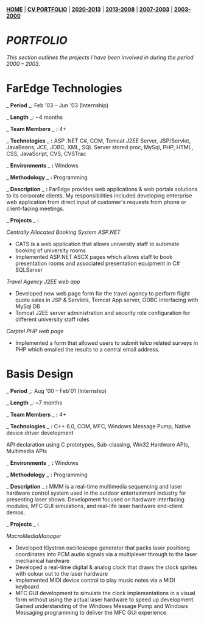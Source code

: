 **[HOME](https://bleunguts.github.io/bleunguts)** | **[CV PORTFOLIO](https://bleunguts.github.io/bleunguts/portfolio)** | **[2020-2013](https://bleunguts.github.io/bleunguts/portfolio2020)** | **[2013-2008](https://bleunguts.github.io/bleunguts/portfolio2013)** | **[2007-2003](https://bleunguts.github.io/bleunguts/portfolio2007)** | **[2003-2000](https://bleunguts.github.io/bleunguts/portfolio2003)**
# _PORTFOLIO_

_This section outlines the projects I have been involved in during the period 2000 – 2003._

# FarEdge Technologies

_ **Period** __:_ Feb &#39;03 – Jun &#39;03 (Internship)

_ **Length** __:_ ~4 months

_ **Team Members** _ **:** 4+

_ **Technologies** _ **:** ASP .NET C#, COM, Tomcat J2EE Server, JSP/Servlet, JavaBeans, JCE, JDBC, XML, SQL Server stored proc, MySql, PHP, HTML, CSS, JavaScript, CVS, CVSTrac

_ **Environments** _ **:** Windows

_ **Methodology** _ **:** Programming

_ **Description** _ **:** FarEdge provides web applications &amp; web portals solutions to its corporate clients. My responsibilities included developing enterprise web application from direct input of customer&#39;s requests from phone or client-facing meetings.

_ **Projects** _ **:**

_Centrally Allocated Booking System ASP.NET_

- CATS is a web application that allows university staff to automate booking of university rooms
- Implemented ASP.NET ASCX pages which allows staff to book presentation rooms and associated presentation equipment in C# SQLServer

_Travel Agency J2EE web app_

- Developed new web page form for the travel agency to perform flight quote sales in JSP &amp; Servlets, Tomcat App server, ODBC interfacing with MySql DB
- Tomcat J2EE server administration and security role configuration for different university staff roles

_Corptel PHP web page_

- Implemented a form that allowed users to submit telco related surveys in PHP which emailed the results to a central email address.

# Basis Design

_ **Period** __:_ Aug &#39;00 – Feb&#39;01 (Internship)

_ **Length** __:_ ~7 months

_ **Team Members** _ **:** 4+

_ **Technologies** _ **:** C++ 6.0, COM, MFC, Windows Message Pump, Native device driver development

API declaration using C prototypes, Sub-classing, Win32 Hardware APIs, Multimedia APIs

_ **Environments** _ **:** Windows

_ **Methodology** _ **:** Programming

_ **Description** _ **:** MMM is a real-time multimedia sequencing and laser hardware control system used in the outdoor entertainment industry for presenting laser shows. Development focused on hardware interfacing modules, MFC GUI simulations, and real-life laser hardware end-client demos.

_ **Projects** _ **:**

_MacroMediaManager_

- Developed Klystron oscilloscope generator that packs laser positiong coordinates into PCM audio signals via a multiplexer through to the laser mechanical hardware
- Developed a real-time digital &amp; analog clock that draws the clock sprites with colour out to the laser hardware
- Implemented MIDI device control to play music notes via a MIDI keyboard
- MFC GUI development to simulate the clock implementations in a visual form without using the actual laser hardware to speed up development. Gained understanding of the Windows Message Pump and Windows Messaging programming to deliver the MFC GUI experience.
